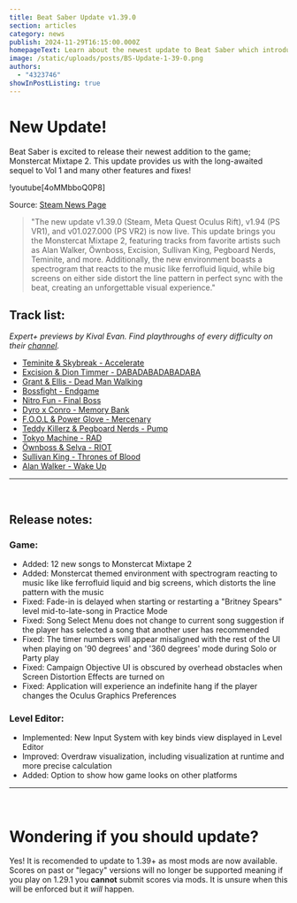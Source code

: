 ```yaml
---
title: Beat Saber Update v1.39.0
section: articles
category: news
publish: 2024-11-29T16:15:00.000Z
homepageText: Learn about the newest update to Beat Saber which introduces the Monstercat Mixtape 2 DLC!
image: /static/uploads/posts/BS-Update-1-39-0.png
authors:
  - "4323746"
showInPostListing: true
---
```


# New Update!

Beat Saber is excited to release their newest addition to the game; Monstercat Mixtape 2. This update provides us with the long-awaited sequel to Vol 1 and many other features and fixes!

!youtube[4oMMbboQ0P8]

Source: [Steam News Page](https://store.steampowered.com/news/app/620980/view/4451339035198095637)

> "The new update v1.39.0 (Steam, Meta Quest Oculus Rift), v1.94 (PS VR1), and v01.027.000 (PS VR2) is now live. This update brings you the Monstercat Mixtape 2, featuring tracks from favorite artists such as Alan Walker, Öwnboss, Excision, Sullivan King, Pegboard Nerds, Teminite, and more. Additionally, the new environment boasts a spectrogram that reacts to the music like ferrofluid liquid, while big screens on either side distort the line pattern in perfect sync with the beat, creating an unforgettable visual experience."

## Track list:

*Expert+ previews by Kival Evan. Find playthroughs of every difficulty on their [channel](https://www.youtube.com/@KivalEvan/videos).*

- [Teminite & Skybreak - Accelerate](https://youtu.be/vhHKmnf4sT8)
- [Excision & Dion Timmer - DABADABADABADABA](https://youtu.be/szo8jzfYpgE)
- [Grant & Ellis - Dead Man Walking](https://youtu.be/4okm9rumF0c)
- [Bossfight - Endgame](https://youtu.be/G7huKLUyhW0)
- [Nitro Fun - Final Boss](https://youtu.be/ZlIxz_-RPZY)
- [Dyro x Conro - Memory Bank](https://youtu.be/eL7uNYBeEDc)
- [F.O.O.L & Power Glove - Mercenary](https://youtu.be/q5x2yLnnao8)
- [Teddy Killerz & Pegboard Nerds - Pump](https://youtu.be/nANrET8jlsA)
- [Tokyo Machine - RAD](https://youtu.be/8a-1lnaomC0)
- [Öwnboss & Selva - RIOT](https://youtu.be/wzhd4ezELa4)
- [Sullivan King - Thrones of Blood](https://youtu.be/46CjIRfphUo)
- [Alan Walker - Wake Up](https://youtu.be/1NqhI0IZH_w)

---

<br />

## Release notes:

### Game:

- Added: 12 new songs to Monstercat Mixtape 2
- Added: Monstercat themed environment with spectrogram reacting to music like like
  ferrofluid liquid and big screens, which distorts the line pattern with the music
- Fixed: Fade-in is delayed when starting or restarting a "Britney Spears" level mid-to-late-song in Practice Mode
- Fixed: Song Select Menu does not change to current song suggestion if the player has selected a song that another user has recommended
- Fixed: The timer numbers will appear misaligned with the rest of the UI when playing on '90 degrees' and '360 degrees' mode during Solo or Party play
- Fixed: Campaign Objective UI is obscured by overhead obstacles when Screen Distortion Effects are turned on
- Fixed: Application will experience an indefinite hang if the player changes the Oculus Graphics Preferences

### Level Editor:

- Implemented: New Input System with key binds view displayed in Level Editor
- Improved: Overdraw visualization, including visualization at runtime and more precise calculation
- Added: Option to show how game looks on other platforms

---

<br />

# Wondering if you should update?

Yes! It is recomended to update to 1.39+ as most mods are now available. Scores on past or "legacy" versions will no longer be supported meaning if you play on 1.29.1 you **cannot** submit scores via mods. It is unsure when this will be enforced but it *will* happen.
